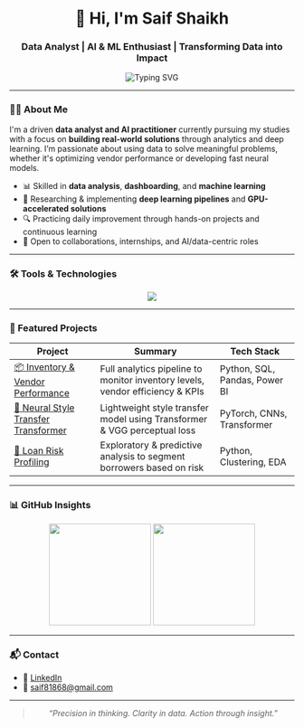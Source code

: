 <h1 align="center">👋 Hi, I'm Saif Shaikh</h1>
<h3 align="center">Data Analyst | AI & ML Enthusiast | Transforming Data into Impact</h3>

<p align="center">
  <img src="https://readme-typing-svg.herokuapp.com?font=Fira+Code&pause=1000&color=36BCF7&width=435&lines=Data-driven+decisions+make+the+difference.;AI+is+not+the+future,+it's+the+present.;Learning+relentlessly,+building+intentionally." alt="Typing SVG" />
</p>

---

### 👨‍💻 About Me

I'm a driven **data analyst and AI practitioner** currently pursuing my studies with a focus on **building real-world solutions** through analytics and deep learning. I’m passionate about using data to solve meaningful problems, whether it's optimizing vendor performance or developing fast neural models.

- 📊 Skilled in **data analysis**, **dashboarding**, and **machine learning**
- 🧠 Researching & implementing **deep learning pipelines** and **GPU-accelerated solutions**
- 🔍 Practicing daily improvement through hands-on projects and continuous learning
- 🤝 Open to collaborations, internships, and AI/data-centric roles

---

### 🛠️ Tools & Technologies

<p align="center">
  <img src="https://skillicons.dev/icons?i=python,sql,pandas,numpy,matplotlib,seaborn,powerbi,tensorflow,pytorch,git,github,jupyter,vscode,linux" />
</p>

---

### 🚀 Featured Projects

| Project | Summary | Tech Stack |
|--------|---------|------------|
| [📦 Inventory & Vendor Performance](https://github.com/your-username/inventory-vendor-analysis) | Full analytics pipeline to monitor inventory levels, vendor efficiency & KPIs | Python, SQL, Pandas, Power BI |
| [🎨 Neural Style Transfer Transformer](https://github.com/your-username/style-transfer-transformer) | Lightweight style transfer model using Transformer & VGG perceptual loss | PyTorch, CNNs, Transformer |
| [🏦 Loan Risk Profiling](https://github.com/your-username/loan-risk-analysis) | Exploratory & predictive analysis to segment borrowers based on risk | Python, Clustering, EDA |

---

### 📊 GitHub Insights

<p align="center">
  <img src="https://github-readme-stats.vercel.app/api?username=Saif907&show_icons=true&theme=default" height="180"/>
  <img src="https://github-readme-streak-stats.herokuapp.com/?user=Saif907&theme=default" height="180"/>
</p>

---

### 📬 Contact

- 💼 [LinkedIn](https://www.linkedin.com/in/saif-shaikh-527346251)
- 📧 saif81868@gmail.com  


---

<blockquote align="center">
  <em>“Precision in thinking. Clarity in data. Action through insight.”</em>
</blockquote>

